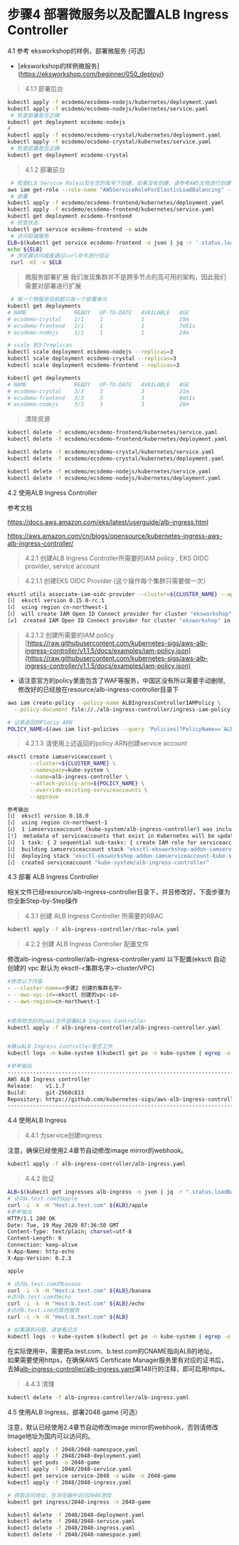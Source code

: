 # 步骤4 部署微服务以及配置ALB Ingress Controller

4.1 参考 eksworkshop的样例，部署微服务 (可选)
* [eksworkshop的样例微服务] (https://eksworkshop.com/beginner/050_deploy/)


> 4.1.1 部署后台
```bash
kubectl apply -f ecsdemo/ecsdemo-nodejs/kubernetes/deployment.yaml
kubectl apply -f ecsdemo/ecsdemo-nodejs/kubernetes/service.yaml
 # 检查部署是否正确
kubectl get deployment ecsdemo-nodejs
#
kubectl apply -f ecsdemo/ecsdemo-crystal/kubernetes/deployment.yaml
kubectl apply -f ecsdemo/ecsdemo-crystal/kubernetes/service.yaml
 # 检查部署是否正确
kubectl get deployment ecsdemo-crystal
```

> 4.1.2 部署前台
```bash
 # 检查ELB Service Role以及在您的账号下创建，如果没有创建，请参考AWS文档进行创建
aws iam get-role --role-name "AWSServiceRoleForElasticLoadBalancing" --region ${AWS_REGION}
 # 部署
kubectl apply -f ecsdemo/ecsdemo-frontend/kubernetes/deployment.yaml
kubectl apply -f ecsdemo/ecsdemo-frontend/kubernetes/service.yaml
kubectl get deployment ecsdemo-frontend
 # 检查状态
kubectl get service ecsdemo-frontend -o wide
 # 访问前端服务
ELB=$(kubectl get service ecsdemo-frontend -o json | jq -r '.status.loadBalancer.ingress[].hostname')
echo ${ELB}
 # 浏览器访问或者通过curl命令进行验证
 curl -m3 -v $ELB
```

> 微服务部署扩展
我们发现集群并不是跨多节点的高可用的架构，因此我们需要对部署进行扩展

```bash
 # 每一个微服务目前都只有一个部署单元
kubectl get deployments
# NAME               READY   UP-TO-DATE   AVAILABLE   AGE
# ecsdemo-crystal    1/1     1            1           19m
# ecsdemo-frontend   1/1     1            1           7m51s
# ecsdemo-nodejs     1/1     1            1           24m

# scale 到3个replicas
kubectl scale deployment ecsdemo-nodejs --replicas=3
kubectl scale deployment ecsdemo-crystal --replicas=3
kubectl scale deployment ecsdemo-frontend --replicas=3

kubectl get deployments
# NAME               READY   UP-TO-DATE   AVAILABLE   AGE
# ecsdemo-crystal    3/3     3            3           21m
# ecsdemo-frontend   3/3     3            3           9m51s
# ecsdemo-nodejs     3/3     3            3           26m
```

> 清除资源
```bash
kubectl delete -f ecsdemo/ecsdemo-frontend/kubernetes/service.yaml
kubectl delete -f ecsdemo/ecsdemo-frontend/kubernetes/deployment.yaml

kubectl delete -f ecsdemo/ecsdemo-crystal/kubernetes/service.yaml
kubectl delete -f ecsdemo/ecsdemo-crystal/kubernetes/deployment.yaml

kubectl delete -f ecsdemo/ecsdemo-nodejs/kubernetes/service.yaml
kubectl delete -f ecsdemo/ecsdemo-nodejs/kubernetes/deployment.yaml
```

4.2 使用ALB Ingress Controller

参考文档 

https://docs.aws.amazon.com/eks/latest/userguide/alb-ingress.html

https://aws.amazon.com/cn/blogs/opensource/kubernetes-ingress-aws-alb-ingress-controller/

> 4.2.1 创建ALB Ingress Controller所需要的IAM policy , EKS OIDC provider, service account

> 4.2.1.1 创建EKS OIDC Provider (这个操作每个集群只需要做一次）

```bash
eksctl utils associate-iam-oidc-provider --cluster=${CLUSTER_NAME} --approve --region ${AWS_REGION}
[ℹ]  eksctl version 0.15.0-rc.1
[ℹ]  using region cn-northwest-1
[ℹ]  will create IAM Open ID Connect provider for cluster "eksworkshop" in "cn-northwest-1"
[✔]  created IAM Open ID Connect provider for cluster "eksworkshop" in "cn-northwest-1"
```

> 4.2.1.2 创建所需要的IAM policy
[https://raw.githubusercontent.com/kubernetes-sigs/aws-alb-ingress-controller/v1.1.5/docs/examples/iam-policy.json](https://raw.githubusercontent.com/kubernetes-sigs/aws-alb-ingress-controller/v1.1.5/docs/examples/iam-policy.json)
 * 请注意官方的policy里面包含了WAF等服务，中国区没有所以需要手动删除,修改好的已经放在resource/alb-ingress-controller目录下

```bash
aws iam create-policy --policy-name ALBIngressControllerIAMPolicy \
  --policy-document file://./alb-ingress-controller/ingress-iam-policy.json --region ${AWS_REGION}

# 记录返回的Plociy ARN
POLICY_NAME=$(aws iam list-policies --query 'Policies[?PolicyName==`ALBIngressControllerIAMPolicy`].Arn' --output text --region ${AWS_REGION})

```

>4.2.1.3 请使用上述返回的policy ARN创建service account

```bash
eksctl create iamserviceaccount \
       --cluster=${CLUSTER_NAME} \
       --namespace=kube-system \
       --name=alb-ingress-controller \
       --attach-policy-arn=${POLICY_NAME} \
       --override-existing-serviceaccounts \
       --approve

参考输出
[ℹ]  eksctl version 0.18.0
[ℹ]  using region cn-northwest-1
[ℹ]  1 iamserviceaccount (kube-system/alb-ingress-controller) was included (based on the include/exclude rules)
[!]  metadata of serviceaccounts that exist in Kubernetes will be updated, as --override-existing-serviceaccounts was set
[ℹ]  1 task: { 2 sequential sub-tasks: { create IAM role for serviceaccount "kube-system/alb-ingress-controller", create serviceaccount "kube-system/alb-ingress-controller" } }
[ℹ]  building iamserviceaccount stack "eksctl-eksworkshop-addon-iamserviceaccount-kube-system-alb-ingress-controller"
[ℹ]  deploying stack "eksctl-eksworkshop-addon-iamserviceaccount-kube-system-alb-ingress-controller"
[ℹ]  created serviceaccount "kube-system/alb-ingress-controller"
```



4.3 部署 ALB Ingress Controller

 相关文件已经resource/alb-ingress-controller目录下，并且修改好，下面步骤为你全新Step-by-Step操作

 >4.3.1 创建 ALB Ingress Controller 所需要的RBAC

 ```bash
 kubectl apply -f alb-ingress-controller/rbac-role.yaml
 
 ```

>4.2.2 创建 ALB Ingress Controller 配置文件

 修改alb-ingress-controller/alb-ingress-controller.yaml 以下配置(eksctl 自动创建的 vpc 默认为 eksctl-<集群名字>-cluster/VPC)

  ```bash
  #修改以下内容
  - --cluster-name=<步骤2 创建的集群名字>
  - --aws-vpc-id=<eksctl 创建的vpc-id>   
  - --aws-region=cn-northwest-1

    
  #使用修改好的yaml文件部署ALB Ingress Controller
 kubectl apply -f alb-ingress-controller/alb-ingress-controller.yaml

 
 #确认ALB Ingress Controller是否工作
 kubectl logs -n kube-system $(kubectl get po -n kube-system | egrep -o alb-ingress[a-zA-Z0-9-]+)

 #参考输出
-------------------------------------------------------------------------------
  AWS ALB Ingress controller
  Release:    v1.1.7
  Build:      git-2560c813
  Repository: https://github.com/kubernetes-sigs/aws-alb-ingress-controller.git
-------------------------------------------------------------------------------

  ```


 4.4 使用ALB Ingress   
>4.4.1 为service创建ingress

注意，确保已经使用2.4章节自动修改image mirror的webhook。
```bash
kubectl apply -f alb-ingress-controller/alb-ingress.yaml
```

>4.4.2 验证

```bash
ALB=$(kubectl get ingresses alb-ingress -o json | jq -r ".status.loadBalancer.ingress[].hostname")
# 访问a.test.com的apple 
curl -i -k -H "Host:a.test.com" ${ALB}/apple
#参考输出
HTTP/1.1 200 OK
Date: Tue, 19 May 2020 07:36:50 GMT
Content-Type: text/plain; charset=utf-8
Content-Length: 6
Connection: keep-alive
X-App-Name: http-echo
X-App-Version: 0.2.3

apple

# 访问a.test.com的banana 
curl -i -k -H "Host:a.test.com" ${ALB}/banana
#访问b.test.com的echo
curl -i -k -H "Host:b.test.com" ${ALB}/echo
#访问b.test.com的其他服务
curl -i -k -H "Host:b.test.com" ${ALB}

# 如果遇到问题，请查看日志
kubectl logs -n kube-system $(kubectl get po -n kube-system | egrep -o alb-ingress[a-zA-Z0-9-]+)
```
在实际使用中，需要把a.test.com、b.test.com的CNAME指向ALB的地址。  
如果需要使用https，在确保AWS Certificate Manager服务里有对应的证书后，去掉[alb-ingress-controller/alb-ingress.yaml](alb-ingress-controller/alb-ingress.yaml)第148行的注释，即可启用https。
> 4.4.3 清理
```bash
kubectl delete -f alb-ingress-controller/alb-ingress.yaml
```

4.5 使用ALB Ingress，部署2048 game (可选）

注意，默认已经使用2.4章节自动修改image mirror的webhook，否则请修改Image地址为国内可以访问的。

```bash
kubectl apply -f 2048/2048-namespace.yaml
kubectl apply -f 2048/2048-deployment.yaml
kubectl get pods -n 2048-game
kubectl apply -f 2048/2048-service.yaml
kubectl get service service-2048 -o wide -n 2048-game
kubectl apply -f 2048/2048-ingress.yaml

# 获取访问地址，在浏览器中访问2048游戏
kubectl get ingress/2048-ingress -n 2048-game

kubectl delete -f 2048/2048-deployment.yaml
kubectl delete -f 2048/2048-service.yaml
kubectl delete -f 2048/2048-ingress.yaml
kubectl delete -f 2048/2048-namespace.yaml
```

